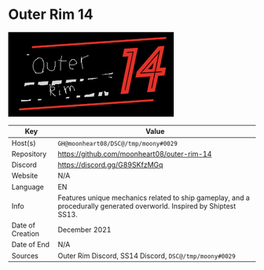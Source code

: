 # Outer Rim 14

![LOGO](logo.png)

| Key  | Value |
| ------------- | ------------- |
| Host(s) | `GH@moonheart08/DSC@/tmp/moony#0029` |
| Repository  | https://github.com/moonheart08/outer-rim-14 |
| Discord  | https://discord.gg/G89SKfzMGq |
| Website | N/A |
| Language | EN |
| Info | Features unique mechanics related to ship gameplay, and a procedurally generated overworld. Inspired by Shiptest SS13. |
| Date of Creation | December 2021 |
| Date of End |  N/A |
| Sources | Outer Rim Discord, SS14 Discord, `DSC@/tmp/moony#0029` |
